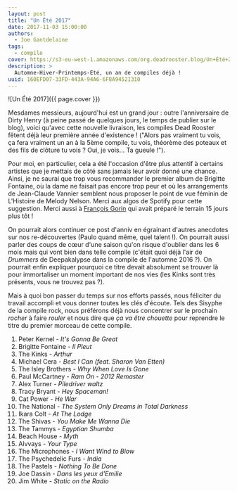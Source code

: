 ```yaml
---
layout: post
title: "Un Été 2017"
date: 2017-11-03 15:00:00
authors:
  - Joe Gantdelaine
tags:
  - compile
cover: https://s3-eu-west-1.amazonaws.com/org.deadrooster.blog/Un+Été+2017.jpg
description: >
  Automne-Hiver-Printemps-Eté, un an de compiles déjà !
uuid: 160EFD07-33FD-443A-94A6-6F8A94521310
---
```


![Un Été 2017]({{ page.cover }})

Mesdames messieurs, aujourd'hui est un grand jour : outre l'anniversaire de
Dirty Henry (à peine passé de quelques jours, le temps de publier sur le blog),
voici qu'avec cette nouvelle livraison, les compiles Dead Rooster fêtent déjà
leur première année d'existence ! ("Alors pas vraiment tu vois, ça fera vraiment
un an à la 5ème compile, tu vois, théorème des poteaux et des fils de clôture tu
vois ? Oui, je vois... Ta gueule !").

Pour moi, en particulier, cela a été l'occasion d'être plus attentif à certains
artistes que je mettais de côté sans jamais leur avoir donné une chance. Ainsi,
je ne saurai que trop vous recommander le premier album de Brigitte Fontaine, où
la dame ne faisait pas encore trop peur et où les arrangements de Jean-Claude
Vannier semblent nous proposer le point de vue féminin de L'Histoire de Melody
Nelson. Merci aux algos de Spotify pour cette suggestion. Merci aussi à
[François Gorin][gorin] qui avait préparé le terrain 15 jours plus tôt !

On pourrait alors continuer ce post d'anniv en égrainant d'autres anecdotes sur
nos re-découvertes (Paulo quand même, quel talent !). On pourrait aussi parler
des coups de cœur d'une saison qu'on risque d'oublier dans les 6 mois mais qui
vont bien dans telle compile (c'était quoi déjà l'air de _Drummers_ de
Deepakalypse dans la compile de l'automne 2016 ?). On pourrait enfin expliquer
pourquoi ce titre devait absolument se trouver là pour immortaliser un moment
important de nos vies (les Kinks sont très présents, vous ne trouvez pas ?).

Mais à quoi bon passer du temps sur nos efforts passés, nous féliciter du
travail accompli et vous donner toutes les clés d'écoute. Tels des Sisyphe de la
compile rock, nous préférons déjà nous concentrer sur le prochain _rocher_ à
faire _rouler_ et nous dire que _ça va être chouette_ pour reprendre le titre du
premier morceau de cette compile.

<div id='ete-2017-playlist'
     class="dr-playlist"
     dr-spotify-id="2GroEiczDcxehawADeKe2u"
     dr-spotify-user="guiguilele">
</div>

1. Peter Kernel - _It's Gonna Be Great_
1. Brigitte Fontaine - _Il Pleut_
1. The Kinks - _Arthur_
1. Michael Cera - _Best I Can (feat. Sharon Van Etten)_
1. The Isley Brothers - _Why When Love Is Gone_
1. Paul McCartney - _Ram On - 2012 Remaster_
1. Alex Turner - _Piledriver waltz_
1. Tracy Bryant - _Hey Spaceman!_
1. Cat Power - _He War_
1. The National - _The System Only Dreams in Total Darkness_
1. Ikara Colt - _At The Lodge_
1. The Shivas - _You Make Me Wanna Die_
1. The Tammys - _Egyptian Shumba_
1. Beach House - _Myth_
1. Alvvays - _Your Type_
1. The Microphones - _I Want Wind to Blow_
1. The Psychedelic Furs - _India_
1. The Pastels - _Nothing To Be Done_
1. Joe Dassin - _Dans les yeux d'Emilie_
1. Jim White - _Static on the Radio_

[gorin]:
  http://www.telerama.fr/musique/brigitte-fontaine-les-petites-filles-pas-modeles,160292.php
